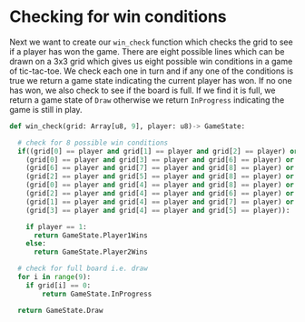 # Checking for win conditions

Next we want to create our `win_check` function which checks the grid to see if a player has won the game. There are eight possible lines which can be drawn on a 3x3 grid which gives us eight possible win conditions in a game of tic-tac-toe. We check each one in turn and if any one of the conditions is true we return a game state indicating the current player has won. If no one has won, we also check to see if the board is full. If we find it is full, we return a game state of `Draw` otherwise we return `InProgress` indicating the game is still in play.

```py
def win_check(grid: Array[u8, 9], player: u8)-> GameState:

  # check for 8 possible win conditions
  if((grid[0] == player and grid[1] == player and grid[2] == player) or
    (grid[0] == player and grid[3] == player and grid[6] == player) or
    (grid[6] == player and grid[7] == player and grid[8] == player) or
    (grid[2] == player and grid[5] == player and grid[8] == player) or
    (grid[0] == player and grid[4] == player and grid[8] == player) or
    (grid[2] == player and grid[4] == player and grid[6] == player) or
    (grid[1] == player and grid[4] == player and grid[7] == player) or
    (grid[3] == player and grid[4] == player and grid[5] == player)):

    if player == 1:
      return GameState.Player1Wins
    else:
      return GameState.Player2Wins

  # check for full board i.e. draw
  for i in range(9):
    if grid[i] == 0:
        return GameState.InProgress

  return GameState.Draw
```
